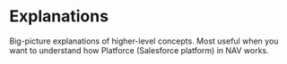 # Explanations

Big-picture explanations of higher-level concepts. Most useful when you want to understand how Platforce (Salesforce platform) in NAV works.
